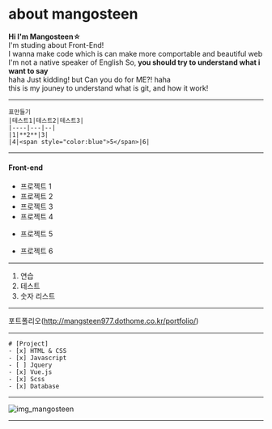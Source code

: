 # about mangosteen

<b>Hi I'm Mangosteen☆</b><br>
I'm studing about Front-End!<br>
I wanna make code which is can make more comportable and beautiful web<br>
I'm not a native speaker of English So,<b> you should try to understand what i want to say</b> <br>
haha Just kidding! but Can you do for ME?! haha<br>
this is my jouney to understand what is git, and how it work!<br>

---

```
표만들기
|테스트1|테스트2|테스트3|
|----|---|--|
|1|**2**|3|
|4|<span style="color:blue">5</span>|6|

```

---

#### Front-end

- 프로젝트 1
- 프로젝트 2
- 프로젝트 3
- 프로젝트 4

* 프로젝트 5

- 프로젝트 6

---

1. 연습
2. 테스트
3. 숫자 리스트

---

포트폴리오(http://mangsteen977.dothome.co.kr/portfolio/)

---

```
# [Project]
- [x] HTML & CSS
- [x] Javascript
- [ ] Jquery
- [x] Vue.js
- [x] Scss
- [x] Database
```

---

![](https://cdn.pixabay.com/photo/2019/09/12/01/23/mangousteen-4470225__480.jpg "img_mangosteen")

---
